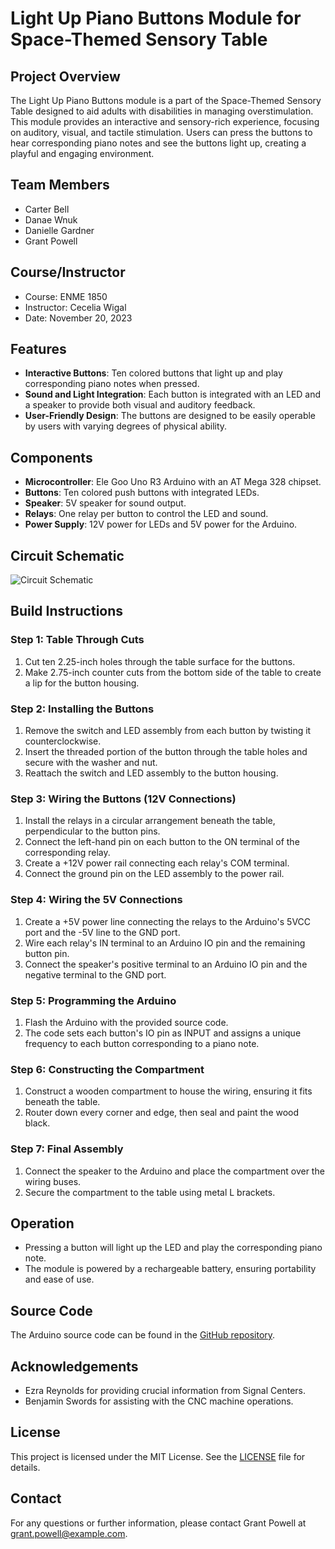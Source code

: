 # Light Up Piano Buttons Module for Space-Themed Sensory Table

## Project Overview
The Light Up Piano Buttons module is a part of the Space-Themed Sensory Table designed to aid adults with disabilities in managing overstimulation. This module provides an interactive and sensory-rich experience, focusing on auditory, visual, and tactile stimulation. Users can press the buttons to hear corresponding piano notes and see the buttons light up, creating a playful and engaging environment.

## Team Members
- Carter Bell
- Danae Wnuk
- Danielle Gardner
- Grant Powell

## Course/Instructor
- Course: ENME 1850
- Instructor: Cecelia Wigal
- Date: November 20, 2023

## Features
- **Interactive Buttons**: Ten colored buttons that light up and play corresponding piano notes when pressed.
- **Sound and Light Integration**: Each button is integrated with an LED and a speaker to provide both visual and auditory feedback.
- **User-Friendly Design**: The buttons are designed to be easily operable by users with varying degrees of physical ability.

## Components
- **Microcontroller**: Ele Goo Uno R3 Arduino with an AT Mega 328 chipset.
- **Buttons**: Ten colored push buttons with integrated LEDs.
- **Speaker**: 5V speaker for sound output.
- **Relays**: One relay per button to control the LED and sound.
- **Power Supply**: 12V power for LEDs and 5V power for the Arduino.

## Circuit Schematic
![Circuit Schematic](path/to/circuit-schematic.png)

## Build Instructions

### Step 1: Table Through Cuts
1. Cut ten 2.25-inch holes through the table surface for the buttons.
2. Make 2.75-inch counter cuts from the bottom side of the table to create a lip for the button housing.

### Step 2: Installing the Buttons
1. Remove the switch and LED assembly from each button by twisting it counterclockwise.
2. Insert the threaded portion of the button through the table holes and secure with the washer and nut.
3. Reattach the switch and LED assembly to the button housing.

### Step 3: Wiring the Buttons (12V Connections)
1. Install the relays in a circular arrangement beneath the table, perpendicular to the button pins.
2. Connect the left-hand pin on each button to the ON terminal of the corresponding relay.
3. Create a +12V power rail connecting each relay's COM terminal.
4. Connect the ground pin on the LED assembly to the power rail.

### Step 4: Wiring the 5V Connections
1. Create a +5V power line connecting the relays to the Arduino's 5VCC port and the -5V line to the GND port.
2. Wire each relay's IN terminal to an Arduino IO pin and the remaining button pin.
3. Connect the speaker's positive terminal to an Arduino IO pin and the negative terminal to the GND port.

### Step 5: Programming the Arduino
1. Flash the Arduino with the provided source code.
2. The code sets each button's IO pin as INPUT and assigns a unique frequency to each button corresponding to a piano note.

### Step 6: Constructing the Compartment
1. Construct a wooden compartment to house the wiring, ensuring it fits beneath the table.
2. Router down every corner and edge, then seal and paint the wood black.

### Step 7: Final Assembly
1. Connect the speaker to the Arduino and place the compartment over the wiring buses.
2. Secure the compartment to the table using metal L brackets.

## Operation
- Pressing a button will light up the LED and play the corresponding piano note.
- The module is powered by a rechargeable battery, ensuring portability and ease of use.

## Source Code
The Arduino source code can be found in the [GitHub repository](https://github.com/OkimaSha/LightButtonModuleSensoryTable/blob/main/PianoWithSimonSaysWSoundWbuiltInSwitcV2.ino).

## Acknowledgements
- Ezra Reynolds for providing crucial information from Signal Centers.
- Benjamin Swords for assisting with the CNC machine operations.

## License
This project is licensed under the MIT License. See the [LICENSE](LICENSE) file for details.

## Contact
For any questions or further information, please contact Grant Powell at [grant.powell@example.com](mailto:grant.powell@example.com).
